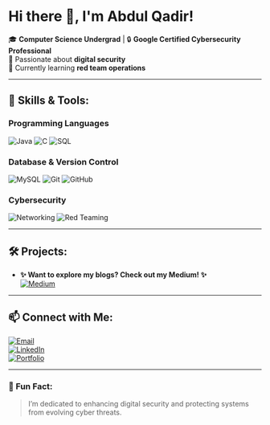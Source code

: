 # Hi there 👋, I'm Abdul Qadir!

🎓 **Computer Science Undergrad** | 🔒 **Google Certified Cybersecurity Professional**  
🌟 Passionate about **digital security**  
🌱 Currently learning **red team operations**

---

## 🔧 Skills & Tools:
### **Programming Languages**
![Java](https://img.shields.io/badge/Java-007396?style=for-the-badge&logo=java&logoColor=white)
![C](https://img.shields.io/badge/C-00599C?style=for-the-badge&logo=c&logoColor=white)
![SQL](https://img.shields.io/badge/SQL-336791?style=for-the-badge&logo=postgresql&logoColor=white)

### **Database & Version Control**
![MySQL](https://img.shields.io/badge/MySQL-4479A1?style=for-the-badge&logo=mysql&logoColor=white)
![Git](https://img.shields.io/badge/Git-F05032?style=for-the-badge&logo=git&logoColor=white)
![GitHub](https://img.shields.io/badge/GitHub-181717?style=for-the-badge&logo=github&logoColor=white)

### **Cybersecurity**
![Networking](https://img.shields.io/badge/Networking-BLUE?style=for-the-badge)
![Red Teaming](https://img.shields.io/badge/Red%20Teaming-FF0000?style=for-the-badge)

---

## 🛠 Projects:
- **✨ Want to explore my blogs? Check out my Medium! ✨**  
  [![Medium](https://img.shields.io/badge/Medium-000000?style=for-the-badge&logo=medium&logoColor=white)](https://medium.com/@aqjakhro0)

---

## 📫 Connect with Me:
[![Email](https://img.shields.io/badge/Email-D14836?style=for-the-badge&logo=gmail&logoColor=white)](mailto:aqjakhro0@gmail.com)  
[![LinkedIn](https://img.shields.io/badge/LinkedIn-0077B5?style=for-the-badge&logo=linkedin&logoColor=white)](https://linkedin.com/in/abdulqadir)  
[![Portfolio](https://img.shields.io/badge/Portfolio-0A66C2?style=for-the-badge&logo=vercel&logoColor=white)](https://portfolioabdul-qadir.vercel.app/)

---

### 🚀 Fun Fact:
> I’m dedicated to enhancing digital security and protecting systems from evolving cyber threats.
